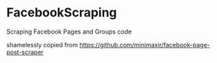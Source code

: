 # FacebookScraping
Scraping Facebook Pages and Groups code 

shamelessly copied  from 
https://github.com/minimaxir/facebook-page-post-scraper
 

